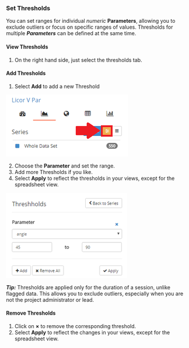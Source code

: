 ### Set Thresholds
You can set ranges for individual *numeric* **Parameters**, allowing you to exclude outliers or focus on specific ranges of values. Thresholds for multiple ***Parameters*** can be defined at the same time.

#### View Thresholds
1. On the right hand side, just select the <i class="fa fa-sliders"></i> thresholds tab.

#### Add Thresholds
1. Select **Add** to add a new Threshold

![Open Threshholds](../images/help/_data_Set_Threshold.png)

2. Choose the **Parameter** and set the range.
3. Add more Thresholds if you like.
4. Select **Apply** to reflect the thresholds in your views, except for the spreadsheet view.

![Set Threshhold](../images/help/_data_Set_Thresholds_2.png)

***Tip:*** Thresholds are applied only for the duration of a session, unlike flagged data. This allows you to exclude outliers, especially when you are not the project administrator or lead.

#### Remove Thresholds
1. Click on **&times;** to remove the corresponding threshold.
2. Select **Apply** to reflect the changes in your views, except for the spreadsheet view.
